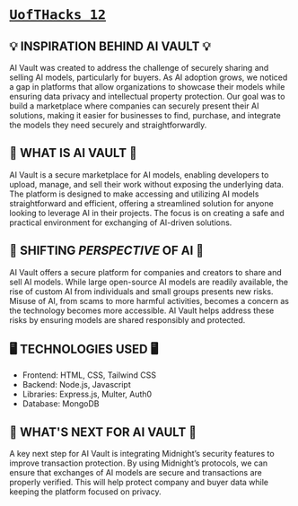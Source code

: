 # [`UofTHacks 12`](https://dorahacks.io/buidl/21659)

## 💡 INSPIRATION BEHIND AI VAULT 💡
AI Vault was created to address the challenge of securely sharing and selling AI models, particularly for buyers. As AI adoption grows, we noticed a gap in platforms that allow organizations to showcase their models while ensuring data privacy and intellectual property protection. Our goal was to build a marketplace where companies can securely present their AI solutions, making it easier for businesses to find, purchase, and integrate the models they need securely and straightforwardly.

## 🤔 WHAT IS AI VAULT 🤔
AI Vault is a secure marketplace for AI models, enabling developers to upload, manage, and sell their work without exposing the underlying data. The platform is designed to make accessing and utilizing AI models straightforward and efficient, offering a streamlined solution for anyone looking to leverage AI in their projects. The focus is on creating a safe and practical environment for exchanging of AI-driven solutions.


## 🔄 SHIFTING *PERSPECTIVE* OF AI 🔄
AI Vault offers a secure platform for companies and creators to share and sell AI models. While large open-source AI models are readily available, the rise of custom AI from individuals and small groups presents new risks. Misuse of AI, from scams to more harmful activities, becomes a concern as the technology becomes more accessible. AI Vault helps address these risks by ensuring models are shared responsibly and protected.

## 🖥 TECHNOLOGIES USED 🖥
- Frontend: HTML, CSS, Tailwind CSS
- Backend: Node.js, Javascript
- Libraries: Express.js, Multer, Auth0
- Database: MongoDB

## 🚀 WHAT'S NEXT FOR AI VAULT 🚀
A key next step for AI Vault is integrating Midnight’s security features to improve transaction protection. By using Midnight’s protocols, we can ensure that exchanges of AI models are secure and transactions are properly verified. This will help protect company and buyer data while keeping the platform focused on privacy.
